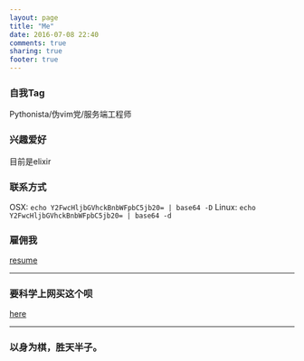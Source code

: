 ```yaml
---
layout: page
title: "Me"
date: 2016-07-08 22:40
comments: true
sharing: true
footer: true
---
```

### 自我Tag
Pythonista/伪vim党/服务端工程师

### 兴趣爱好
目前是elixir


### 联系方式
OSX: `echo Y2FwcHljbGVhckBnbWFpbC5jb20= | base64 -D`
Linux: `echo Y2FwcHljbGVhckBnbWFpbC5jb20= | base64 -d`

### 雇佣我

[resume](./resume.pdf)

---
### 要科学上网买这个呗
[here](https://bwh1.net/aff.php?aff=10011)

---
### 以身为棋，胜天半子。
